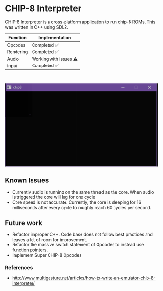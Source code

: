 # CHIP-8 Interpreter
CHIP-8 Interpreter is a cross-platform application to run chip-8 ROMs. 
This was written in C++ using SDL2.


|  Function | Implementation |
| ------------- | ------------- |
| Opcodes  | Completed ✅   |
| Rendering  | Completed ✅   |
| Audio  | Working with issues ⚠️  |
| Input  | Completed ✅   |
<br/>

![Chip-8 gif](chip_8_blitz.gif)


## Known Issues

- Currently audio is running on the same thread as the core. When audio is triggered the core will lag for one cycle
- Core speed is not accurate. Currently, the core is sleeping for 16 milliseconds after every cycle to roughly reach 60 cycles per second.

## Future work

- Refactor improper C++. Code base does not follow best practices and leaves a lot of room for improvement.
- Refactor the massive switch statement of Opcodes to instead use function pointers.
- Implement Super CHIP-8 Opcodes

### References

- http://www.multigesture.net/articles/how-to-write-an-emulator-chip-8-interpreter/
